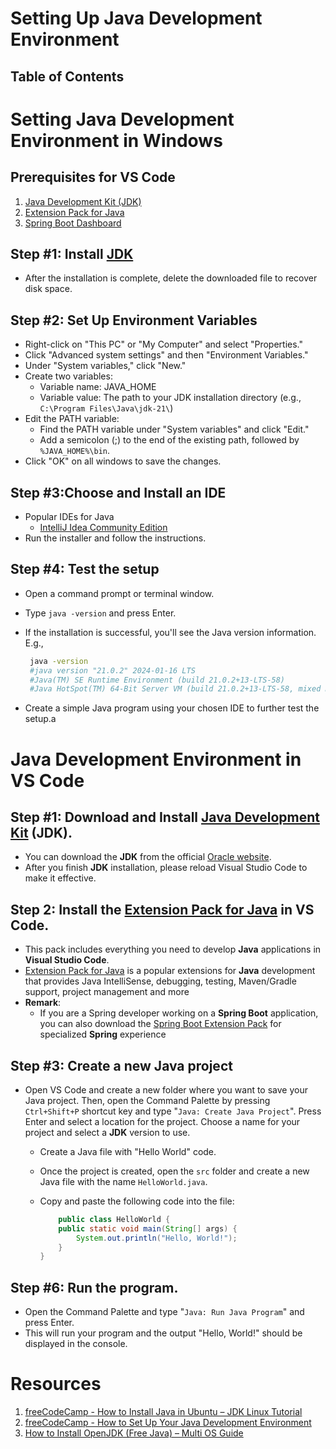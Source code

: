 # Setting Up Java Development Environment

## Table of Contents

# Setting Java Development Environment in Windows

## Prerequisites for VS Code

1. [Java Development Kit (JDK)](https://www.microsoft.com/openjdk)
2. [Extension Pack for Java](https://marketplace.visualstudio.com/items?itemName=vscjava.vscode-java-pack)
3. [Spring Boot Dashboard](https://marketplace.visualstudio.com/items?itemName=vscjava.vscode-spring-boot-dashboard)

## Step #1: Install [JDK](https://www.oracle.com/java/technologies/downloads/)

- After the installation is complete, delete the downloaded file to recover disk space.

## Step #2: Set Up Environment Variables

- Right-click on "This PC" or "My Computer" and select "Properties."
- Click "Advanced system settings" and then "Environment Variables."
- Under "System variables," click "New."
- Create two variables:
  - Variable name: JAVA_HOME
  - Variable value: The path to your JDK installation directory (e.g., `C:\Program Files\Java\jdk-21\`)
- Edit the PATH variable:
  - Find the PATH variable under "System variables" and click "Edit."
  - Add a semicolon (;) to the end of the existing path, followed by `%JAVA_HOME%\bin`.
- Click "OK" on all windows to save the changes.

## Step #3:Choose and Install an IDE

- Popular IDEs for Java
  - [IntelliJ Idea Community Edition](https://www.jetbrains.com/idea/download/?section=windows)
- Run the installer and follow the instructions.

## Step #4: Test the setup

- Open a command prompt or terminal window.
- Type `java -version` and press Enter.
- If the installation is successful, you'll see the Java version information. E.g.,

  ```sh
   java -version
   #java version "21.0.2" 2024-01-16 LTS
   #Java(TM) SE Runtime Environment (build 21.0.2+13-LTS-58)
   #Java HotSpot(TM) 64-Bit Server VM (build 21.0.2+13-LTS-58, mixed mode, sharing)
  ```

- Create a simple Java program using your chosen IDE to further test the setup.a

# Java Development Environment in VS Code

## Step #1: Download and Install [Java Development Kit]() (JDK).

- You can download the **JDK** from the official [Oracle website]().
- After you finish **JDK** installation, please reload Visual Studio Code to make it effective.

## Step 2: Install the [Extension Pack for Java](https://marketplace.visualstudio.com/items?itemName=vscjava.vscode-java-pack) in VS Code.

- This pack includes everything you need to develop **Java** applications in **Visual Studio Code**.
- [Extension Pack for Java](https://marketplace.visualstudio.com/items?itemName=vscjava.vscode-java-pack) is a popular extensions for **Java** development that provides Java IntelliSense, debugging, testing, Maven/Gradle support, project management and more
- **Remark**:
  - If you are a Spring developer working on a **Spring Boot** application, you can also download the [Spring Boot Extension Pack](https://marketplace.visualstudio.com/items?itemName=vmware.vscode-boot-dev-pack) for specialized **Spring** experience

## Step #3: Create a new Java project

- Open VS Code and create a new folder where you want to save your Java project. Then, open the Command Palette by pressing `Ctrl+Shift+P` shortcut key and type "`Java: Create Java Project`". Press Enter and select a location for the project. Choose a name for your project and select a **JDK** version to use.

  - Create a Java file with "Hello World" code.
  - Once the project is created, open the `src` folder and create a new Java file with the name `HelloWorld.java`.
  - Copy and paste the following code into the file:

    ```java
        public class HelloWorld {
        public static void main(String[] args) {
            System.out.println("Hello, World!");
        }
    }
    ```

## Step #6: Run the program.

- Open the Command Palette and type "`Java: Run Java Program`" and press Enter.
- This will run your program and the output "Hello, World!" should be displayed in the console.

# Resources

1. [freeCodeCamp - How to Install Java in Ubuntu – JDK Linux Tutorial](https://www.freecodecamp.org/news/how-to-install-java-in-ubuntu/)
2. [freeCodeCamp - How to Set Up Your Java Development Environment](https://www.freecodecamp.org/news/how-to-set-up-java-development-environment-a-comprehensive-guide/)
3. [How to Install OpenJDK (Free Java) – Multi OS Guide](https://www.freecodecamp.org/news/install-openjdk-free-java-multi-os-guide/)
